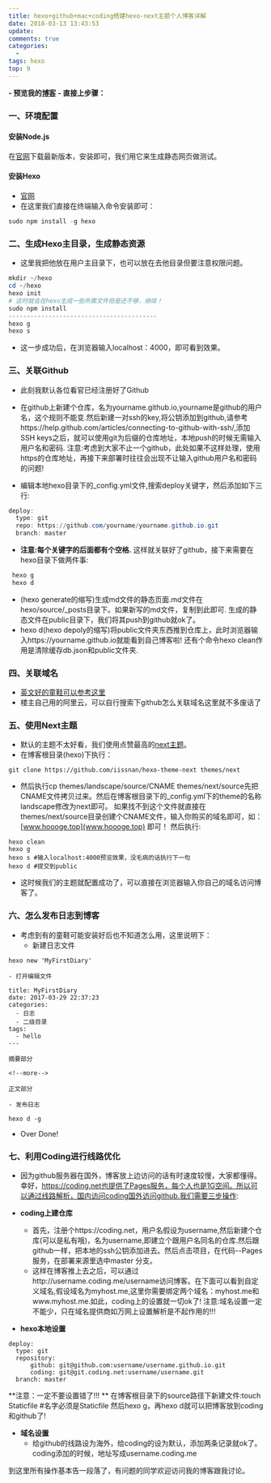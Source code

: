 ```yaml
---
title: hexo+github+mac+coding搭建hexo-next主题个人博客详解
date: 2018-03-13 13:43:53
update: 
comments: true
categories:
  - 
tags: hexo
top: 9
---
```


**- 预览我的[博客](http://www.hoooge.top)**
**- 直接上步骤：**
### 一、环境配置
#### 安装Node.js
在[官网](https://nodejs.org/en/)下载最新版本，安装即可，我们用它来生成静态网页做测试。
#### 安装Hexo
- [官网](https://hexo.io/docs/)
- 在这里我们直接在终端输入命令安装即可：
```powershell
sudo npm install -g hexo
```
### 二、生成Hexo主目录，生成静态资源
- 这里我把他放在用户主目录下，也可以放在去他目录但要注意权限问题。
```powershell
mkdir ~/hexo
cd ~/hexo
hexo init 
# 这时就会在hexo生成一些所需文件但是还不够，继续！
sudo npm install
-----------------------------------------
hexo g 
hexo s
```
- 这一步成功后，在浏览器输入localhost：4000，即可看到效果。

### 三、关联Github
- 此刻我默认各位看官已经注册好了Github
- 在github上新建个仓库，名为yourname.github.io,yourname是github的用户名，这个规则不能变.然后新建一对ssh的key,将公钥添加到github,请参考https://help.github.com/articles/connecting-to-github-with-ssh/,添加SSH keys之后，就可以使用git为后缀的仓库地址，本地push的时候无需输入用户名和密码.
注意:考虑到大家不止一个github，此处如果不这样处理，使用https的仓库地址，再接下来部署时往往会出现不让输入github用户名和密码的问题!

- 编辑本地hexo目录下的_config.yml文件,搜索deploy关键字，然后添加如下三行:
```powershell
deploy:
  type: git
  repo: https://github.com/yourname/yourname.github.io.git
  branch: master  
```
- **注意:每个关键字的后面都有个空格.**
这样就关联好了github，接下来需要在hexo目录下做两件事:
```powershell
 hexo g
 hexo d
```
- (hexo generate的缩写)生成md文件的静态页面.md文件在hexo/source/_posts目录下。如果新写的md文件，复制到此即可. 生成的静态文件在public目录下，我们将其push到github就ok了。
- hexo d(hexo depoly的缩写)将public文件夹东西推到仓库上，此时浏览器输入https://yourname.github.io就能看到自己博客啦!
还有个命令hexo clean作用是清除缓存db.json和public文件夹.

### 四、关联域名
- [英文好的童鞋可以参考这里](https://help.github.com/articles/about-supported-custom-domains/)
- 楼主自己用的阿里云，可以自行搜索下github怎么关联域名这里就不多废话了
### 五、使用Next主题
- 默认的主题不太好看，我们使用点赞最高的[next主题](http://theme-next.iissnan.com/getting-started.html#stable)。 
- 在博客根目录(hexo)下执行：
```
git clone https://github.com/iissnan/hexo-theme-next themes/next
```
- 然后执行cp themes/landscape/source/CNAME themes/next/source先把CNAME文件拷贝过来。然后在博客根目录下的_config.yml下的theme的名称landscape修改为next即可。 如果找不到这个文件就直接在themes/next/source目录创建个CNAME文件，输入你购买的域名即可，如：[www.hoooge.top](www.hoooge.top) 即可！
然后执行:
```
hexo clean
hexo g
hexo s #输入localhost:4000预览效果，没毛病的话执行下一句
hexo d #提交到public
```
- 这时候我们的主题就配置成功了，可以直接在浏览器输入你自己的域名访问博客了。

### 六、怎么发布日志到博客
- 考虑到有的童鞋可能安装好后也不知道怎么用，这里说明下：
	- 新建日志文件
```
hexo new 'MyFirstDiary'
```
	- 打开编辑文件
```
title: MyFirstDiary
date: 2017-03-29 22:37:23
categories:
  - 日志
  - 二级目录
tags:
  - hello
---

摘要部分

<!--more-->

正文部分
```
	- 发布日志
```
hexo d -g
```
- Over Done!
### 七、利用Coding进行线路优化
- 因为github服务器在国外，博客放上边访问的话有时速度较慢，大家都懂得。幸好，https://coding.net也提供了Pages服务，每个人也是1G空间。所以可以通过线路解析，国内访问coding国外访问github.我们需要三步操作:

- **coding上建仓库**
	- 首先，注册个https://coding.net，用户名假设为username,然后新建个仓库(可以是私有哦)，名为username,即建立个跟用户名同名的仓库.然后跟github一样，把本地的ssh公钥添加进去。然后点击项目，在代码--Pages 服务，在部署来源里选中master 分支。
	- 这样在博客推上去之后，可以通过http://username.coding.me/username访问博客。在下面可以看到自定义域名,假设域名为myhost.me,这里你需要绑定两个域名：myhost.me和www.myhost.me.如此，coding上的设置就一切ok了! 
注意:域名设置一定不能少，只在域名提供商如万网上设置解析是不起作用的!!!
- **hexo本地设置**
```
deploy:
  type: git
  repository:
      github: git@github.com:username/username.github.io.git
      coding: git@git.coding.net:username/username.git
  branch: master
```
**注意：一定不要设置错了!!! **
在博客根目录下的source路径下新建文件:touch Staticfile  #名字必须是Staticfile 
然后hexo g，再hexo d就可以把博客放到coding和github了!

- **域名设置**
	- 给github的线路设为海外，给coding的设为默认，添加两条记录就ok了。coding添加的时候，地址写成username.coding.me

到这里所有操作基本告一段落了，有问题的同学欢迎访问我的博客跟我讨论。